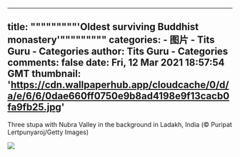 
---
title: """""""""'Oldest surviving Buddhist monastery'"""""""""
categories: 
    - 图片
    - Tits Guru - Categories
author: Tits Guru - Categories
comments: false
date: Fri, 12 Mar 2021 18:57:54 GMT
thumbnail: 'https://cdn.wallpaperhub.app/cloudcache/0/d/a/e/6/6/0dae660ff0750e9b8ad4198e9f13cacb0fa9fb25.jpg'
---

<div>   
<p>Three stupa with Nubra Valley in the background in Ladakh, India (© Puripat Lertpunyaroj/Getty Images)</p><img src="https://cdn.wallpaperhub.app/cloudcache/0/d/a/e/6/6/0dae660ff0750e9b8ad4198e9f13cacb0fa9fb25.jpg" referrerpolicy="no-referrer">  
</div>
            